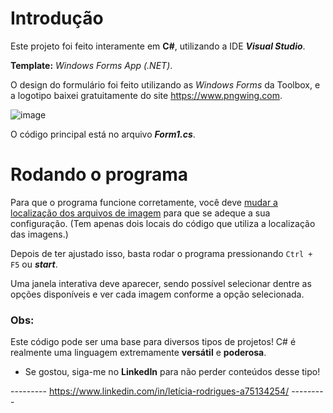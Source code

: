 # Introdução

Este projeto foi feito interamente em **C#**, utilizando a IDE ***Visual Studio***.

**Template:** _Windows Forms App (.NET)_.

O design do formulário foi feito utilizando as _Windows Forms_ da Toolbox, e a logotipo baixei gratuitamente do site https://www.pngwing.com.

![image](https://github.com/LeRodrigues2005/visualizador-de-produtos/assets/97632543/d808f1fa-98a0-4aaf-ab07-1e519b2982cf)

O código principal está no arquivo ***Form1.cs***.

# Rodando o programa

Para que o programa funcione corretamente, você deve <u>mudar a localização dos arquivos de imagem</u> para que se adeque a sua configuração. (Tem apenas dois locais do código que utiliza a localização das imagens.)

Depois de ter ajustado isso, basta rodar o programa pressionando ```Ctrl + F5``` ou ***start***.

Uma janela interativa deve aparecer, sendo possível selecionar dentre as opções disponíveis e ver cada imagem conforme a opção selecionada.

### Obs:

Este código pode ser uma base para diversos tipos de projetos! C# é realmente uma linguagem extremamente **versátil** e **poderosa**. 

- Se gostou, siga-me no **LinkedIn** para não perder conteúdos desse tipo!

--------- https://www.linkedin.com/in/letícia-rodrigues-a75134254/ ---------
